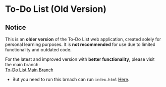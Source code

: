 # To-Do List (Old Version)

## Notice
This is an **older version** of the To-Do List web application, created solely for personal learning purposes. It is **not recommended** for use due to limited functionality and outdated code.

For the latest and improved version with **better functionality**, please visit the main branch:  
[To-Do List Main Branch](https://github.com/ImRez69/To-Do-List/tree/main)
- But you need to run this brnach can run `index.html` [Here](https://htmlpreview.github.io/?https://github.com/ImRez69/To-Do-List/blob/old-version/index.html).
